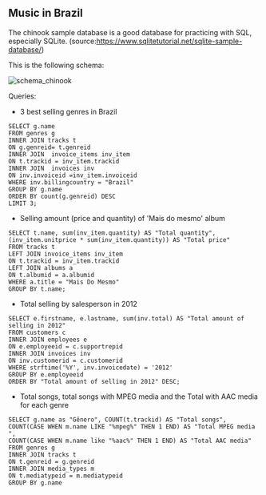 ## Music in Brazil 

The chinook sample database is a good database for practicing with SQL, especially SQLite. (source:https://www.sqlitetutorial.net/sqlite-sample-database/)

This is the following schema:


![schema_chinook](https://user-images.githubusercontent.com/82055743/166265207-312287ea-22be-4041-8bf2-9b2e72029e6e.png)

Queries:

- 3 best selling genres in Brazil

```
SELECT g.name
FROM genres g
INNER JOIN tracks t 
ON g.genreid= t.genreid
INNER JOIN  invoice_items inv_item
ON t.trackid = inv_item.trackid
INNER JOIN  invoices inv
ON inv.invoiceid =inv_item.invoiceid
WHERE inv.billingcountry = "Brazil"
GROUP BY g.name
ORDER BY count(g.genreid) DESC
LIMIT 3;
```

- Selling amount (price and quantity) of 'Mais do mesmo' album

```
SELECT t.name, sum(inv_item.quantity) AS "Total quantity", (inv_item.unitprice * sum(inv_item.quantity)) AS "Total price"
FROM tracks t
LEFT JOIN invoice_items inv_item
ON t.trackid = inv_item.trackid
LEFT JOIN albums a
ON t.albumid = a.albumid
WHERE a.title = "Mais Do Mesmo"
GROUP BY t.name;
```

- Total selling by salesperson in 2012

```
SELECT e.firstname, e.lastname, sum(inv.total) AS "Total amount of selling in 2012"
FROM customers c 
INNER JOIN employees e
ON e.employeeid = c.supportrepid 
INNER JOIN invoices inv
ON inv.customerid = c.customerid
WHERE strftime('%Y', inv.invoicedate) = '2012'
GROUP BY e.employeeid
ORDER BY "Total amount of selling in 2012" DESC;
```

- Total songs, total songs with MPEG media and the Total with AAC media for each genre

```
SELECT g.name as "Gênero", COUNT(t.trackid) AS "Total songs", 
COUNT(CASE WHEN m.name LIKE "%mpeg%" THEN 1 END) AS "Total MPEG media ",
COUNT(CASE WHEN m.name like "%aac%" THEN 1 END) AS "Total AAC media"
FROM genres g
INNER JOIN tracks t
ON t.genreid = g.genreid
INNER JOIN media_types m
ON t.mediatypeid = m.mediatypeid
GROUP BY g.name
```


